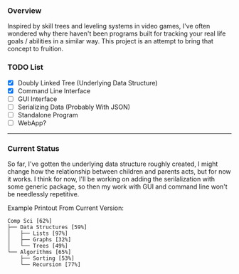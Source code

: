 ### Overview
Inspired by skill trees and leveling systems in video games, I've often wondered why there haven't been programs built for tracking your real life goals / abilities in a similar way. This project is an attempt to bring that concept to fruition.

### TODO List
- [X] Doubly Linked Tree (Underlying Data Structure)
- [X] Command Line Interface
- [ ] GUI Interface
- [ ] Serializing Data (Probably With JSON)  
- [ ] Standalone Program
- [ ] WebApp?

* * *

### Current Status
So far, I've gotten the underlying data structure roughly created, I might change how the relationship between children and parents acts, but for now it works. I think for now, I'll be working on adding the serilalization with some generic package, so then my work with GUI and command line won't be needlessly repetitive.

Example Printout From Current Version: 
```
Comp Sci [62%]
├── Data Structures [59%]
│   ├── Lists [97%]
│   ├── Graphs [32%]
│   └── Trees [49%]
└── Algorithms [65%]
    ├── Sorting [53%]
    └── Recursion [77%]
```

